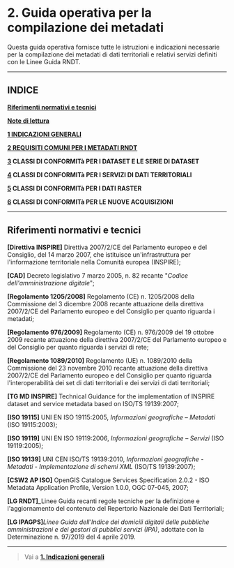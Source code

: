 # 2. Guida operativa per la compilazione dei metadati
Questa guida operativa fornisce tutte le istruzioni e indicazioni necessarie per la compilazione dei metadati di dati territoriali e relativi servizi definiti con le Linee Guida RNDT.

---

## **INDICE**

**[Riferimenti normativi e tecnici](#rif-norme)**

**[Note di lettura](#note-lettura)**

**[1 INDICAZIONI GENERALI](#indicazioni-generali)**

**[2 REQUISITI COMUNI PER I METADATI RNDT](common/README.md)**

**[3](#_Toc40042928) CLASSI DI CONFORMITà PER I DATASET E LE SERIE DI DATASET**

**[4](#_Toc40042936) CLASSI DI CONFORMITà PER I SERVIZI DI DATI TERRITORIALI**

**[5](#_Toc40042942) CLASSI DI CONFORMITà PER I DATI RASTER**

**[6](#_Toc40042947) CLASSI DI CONFORMITà PER LE NUOVE ACQUISIZIONI**

---

## <a name=rif-norme> Riferimenti normativi e tecnici </a>

**[Direttiva INSPIRE]** Direttiva 2007/2/CE del Parlamento europeo e del Consiglio, del 14 marzo 2007, che istituisce un&#39;infrastruttura per l&#39;informazione territoriale nella Comunità europea (INSPIRE);

**[CAD]** Decreto legislativo 7 marzo 2005, n. 82 recante &quot;_Codice dell&#39;amministrazione digitale_&quot;;

**[Regolamento 1205/2008]** Regolamento (CE) n. 1205/2008 della Commissione del 3 dicembre 2008 recante attuazione della direttiva 2007/2/CE del Parlamento europeo e del Consiglio per quanto riguarda i metadati;

**[Regolamento 976/2009]** Regolamento (CE) n. 976/2009 del 19 ottobre 2009 recante attuazione della direttiva 2007/2/CE del Parlamento europeo e del Consiglio per quanto riguarda i servizi di rete;

**[Regolamento 1089/2010]** Regolamento (UE) n. 1089/2010 della Commissione del 23 novembre 2010 recante attuazione della direttiva 2007/2/CE del Parlamento europeo e del Consiglio per quanto riguarda l&#39;interoperabilità dei set di dati territoriali e dei servizi di dati territoriali;

**[TG MD INSPIRE]** Technical Guidance for the implementation of INSPIRE dataset and service metadata based on ISO/TS 19139:2007;

**[ISO 19115]** UNI EN ISO 19115:2005, _Informazioni geografiche – Metadati_ (ISO 19115:2003);

**[ISO 19119]** UNI EN ISO 19119:2006, _Informazioni geografiche – Servizi_ (ISO 19119:2005);

**[ISO 19139]** UNI CEN ISO/TS 19139:2010, _Informazioni geografiche - Metadati - Implementazione di schemi XML_ (ISO/TS 19139:2007);

**[CSW2 AP ISO]** OpenGIS Catalogue Services Specification 2.0.2 - ISO Metadata Application Profile, Version 1.0.0, OGC 07-045, 2007;

**[LG RNDT]**_Linee Guida recanti regole tecniche per la definizione e l&#39;aggiornamento del contenuto del Repertorio Nazionale dei Dati Territoriali;

**[LG IPAGPS]**_Linee Guida dell&#39;Indice dei domicili digitali delle pubbliche amministrazioni e dei gestori di pubblici servizi (IPA)_, adottate con la Determinazione n. 97/2019 del 4 aprile 2019.

---

>Vai a [**1. Indicazioni generali**](general-overview)
